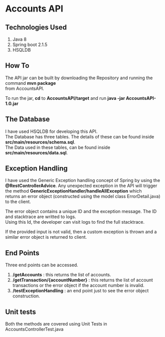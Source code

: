 Accounts API
============

## Technologies Used ##
1. Java 8
2. Spring boot 2.1.5
3. HSQLDB

## How To ##
The API jar can be built by downloading the Repository and running the command **mvn package**  
from AccountsAPI.

To run the jar, **cd** to **AccountsAPI/target** and run **java -jar AccountsAPI-1.0.jar**

## The Database ##

I have used HSQLDB for developing this API.  
The Database has three tables. The details of these can be found inside **src/main/resources/schema.sql**.  
The Data used in these tables, can be found inside **src/main/resources/data.sql**.

## Exception Handling ##

I have used the Generic Exception handling concept of Spring by using the **@RestControllerAdvice**. 
Any unexpected exception in the API will trigger the method **GenericExceptionHandler/handleAllException** which  
returns an error object (constructed using the model class ErrorDetail.java) to the client. 

The error object contains a unique ID and the exception message. The ID and stacktrace are writted to logs.  
Using this Id, the developer can visit logs to find the full stacktrace.

If the provided input is not valid, then a custom exception is thrown and a similar error object is returned to client.

## End Points ##

Three end points can be accessed.  
1. **/getAccounts** : this returns the list of accounts.  
2. **/getTransaction/{accountNumber}** : this returns the list of account transactions or the error object if the account number is invalid.  
3. **/testExceptionHandling** : an end point just to see the error object construction.  

## Unit tests ##
Both the methods are covered using Unit Tests in AccountsControllerTest.java
